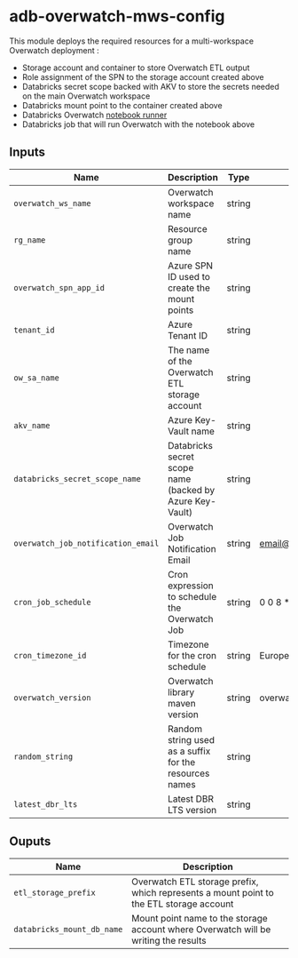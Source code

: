 # adb-overwatch-mws-config

This module deploys the required resources for a multi-workspace Overwatch deployment :
- Storage account and container to store Overwatch ETL output
- Role assignment of the SPN to the storage account created above
- Databricks secret scope backed with AKV to store the secrets needed on the main Overwatch workspace
- Databricks mount point to the container created above
- Databricks Overwatch [notebook runner](./notebooks/overwatch-runner.scala)
- Databricks job that will run Overwatch with the notebook above

## Inputs

| Name           | Description                                                                                                                                                    | Type   | Default               | Required |
|----------------|----------------------------------------------------------------------------------------------------------------------------------------------------------------|--------|-----------------------|----------|
|`overwatch_ws_name`| Overwatch workspace name                                                                                                                                          | string || yes                   |
|`rg_name`| Resource group name                                                                                                                                            | string || yes                   |
|`overwatch_spn_app_id`| Azure SPN ID used to create the mount points                                                                        | string || yes                   |
|`tenant_id`| Azure Tenant ID | string || yes                   |
|`ow_sa_name`| The name of the Overwatch ETL storage account | string || yes                   |
|`akv_name`| Azure Key-Vault name | string || yes                   |
|`databricks_secret_scope_name`| Databricks secret scope name (backed by Azure Key-Vault) | string || yes                   |
|`overwatch_job_notification_email`| Overwatch Job Notification Email | string | email@example.com     | no       |
|`cron_job_schedule`| Cron expression to schedule the Overwatch Job | string | 0 0 8 * * ?           | no       |
|`cron_timezone_id`| Timezone for the cron schedule | string | Europe/Brussels       | no       |
|`overwatch_version`| Overwatch library maven version | string | overwatch_2.12:0.7.1.0 | yes      |
|`random_string`| Random string used as a suffix for the resources names | string || yes                   |
|`latest_dbr_lts`| Latest DBR LTS version | string | | yes      |

## Ouputs

| Name           | Description           |
|----------------|-----------------------|
|`etl_storage_prefix`| Overwatch ETL storage prefix, which represents a mount point to the ETL storage account |
|`databricks_mount_db_name`| Mount point name to the storage account where Overwatch will be writing the results |